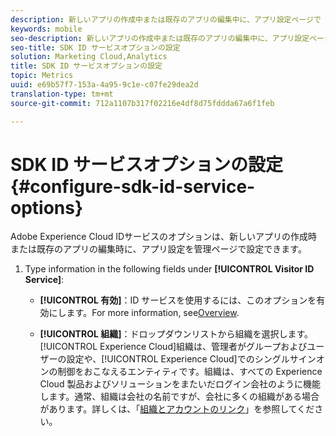```yaml
---
description: 新しいアプリの作成中または既存のアプリの編集中に、アプリ設定ページで Adobe Experience Platform ID サービスオプションを設定できます。
keywords: mobile
seo-description: 新しいアプリの作成中または既存のアプリの編集中に、アプリ設定ページで Adobe Experience Platform ID サービスオプションを設定できます。
seo-title: SDK ID サービスオプションの設定
solution: Marketing Cloud,Analytics
title: SDK ID サービスオプションの設定
topic: Metrics
uuid: e69b57f7-153a-4a95-9c1e-c07fe29dea2d
translation-type: tm+mt
source-git-commit: 712a1107b317f02216e4df8d75fddda67a6f1feb

---
```



# SDK ID サービスオプションの設定 {#configure-sdk-id-service-options}

Adobe Experience Cloud IDサービスのオプションは、新しいアプリの作成時または既存のアプリの編集時に、アプリ設定を管理ページで設定できます。

1. Type information in the following fields under **[!UICONTROL Visitor ID Service]**:

   * **[!UICONTROL 有効]**：ID サービスを使用するには、このオプションを有効にします。For more information, see[Overview](https://docs.adobe.com/content/help/en/id-service/using/intro/overview.html).

   * **[!UICONTROL 組織]**：ドロップダウンリストから組織を選択します。[!UICONTROL Experience Cloud]組織は、管理者がグループおよびユーザーの設定や、[!UICONTROL Experience Cloud]でのシングルサインオンの制御をおこなえるエンティティです。組織は、すべての Experience Cloud 製品およびソリューションをまたいだログイン会社のように機能します。通常、組織は会社の名前ですが、会社に多くの組織がある場合があります。詳しくは、「[組織とアカウントのリンク](https://docs.adobe.com/content/help/en/core-services/interface/manage-users-and-products/organizations.html)」を参照してください。